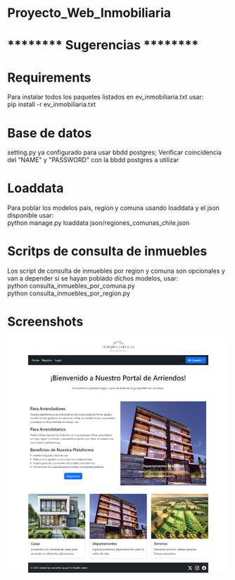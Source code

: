 # Proyecto_Web_Inmobiliaria

# ******** Sugerencias ********

# Requirements
Para instalar todos los paquetes listados en ev_inmobiliaria.txt usar:  
pip install -r ev_inmobiliaria.txt               

# Base de datos
setting.py ya configurado para usar bbdd postgres; Verificar coincidencia del "NAME" y "PASSWORD" con la bbdd postgres a utilizar

# Loaddata
Para poblar los modelos pais, region y comuna usando loaddata y el json disponible usar:  
python manage.py loaddata json/regiones_comunas_chile.json  

# Scritps de consulta de inmuebles
Los script de consulta de inmuebles por region y comuna son opcionales y van a depender si se hayan poblado dichos modelos, usar:  
python consulta_inmuebles_por_comuna.py  
python consulta_inmuebles_por_region.py  
  
# Screenshots  
![Indice](screenshots/index.png)  


